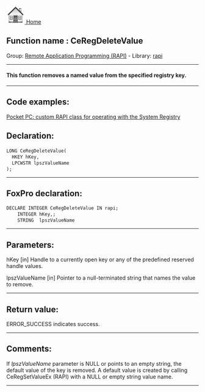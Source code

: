 [<img src="../../images/home.png"> Home ](https://github.com/VFPX/Win32API)  

## Function name : CeRegDeleteValue
Group: [Remote Application Programming (RAPI)](../../functions_group.md#Remote_Application_Programming_(RAPI))  -  Library: [rapi](../../libraries.md#rapi)  
***  


#### This function removes a named value from the specified registry key. 
***  


## Code examples:
[Pocket PC: custom RAPI class for operating with the System Registry](../../samples/sample_441.md)  

## Declaration:
```foxpro  
LONG CeRegDeleteValue(
  HKEY hKey,
  LPCWSTR lpszValueName
);  
```  
***  


## FoxPro declaration:
```foxpro  
DECLARE INTEGER CeRegDeleteValue IN rapi;
	INTEGER hKey,;
	STRING  lpszValueName  
```  
***  


## Parameters:
hKey 
[in] Handle to a currently open key or any of the predefined reserved handle values.

lpszValueName 
[in] Pointer to a null-terminated string that names the value to remove.  
***  


## Return value:
ERROR_SUCCESS indicates success.  
***  


## Comments:
If <Em>lpszValueName</Em> parameter is NULL or points to an empty string, the default value of the key is removed. A default value is created by calling CeRegSetValueEx (RAPI) with a NULL or empty string value name.   
  
***  

